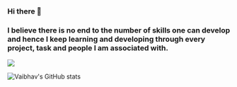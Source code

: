 ### Hi there 👋

### I believe there is no end to the number of skills one can develop and hence I keep learning and developing through every project, task and people I am associated with.


[![](https://github-readme-stats.vercel.app/api?username=vrdhoke)](https://github-readme-stats.vercel.app/api?username=vrdhoke)




![Vaibhav's GitHub stats](https://raw.githubusercontent.com/abhisheknaiidu/abhisheknaiidu/master/code.gif)
